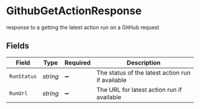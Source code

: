 # GithubGetActionResponse

response to a getting the latest action run on a GitHub request


## Fields

| Field                                            | Type                                             | Required                                         | Description                                      |
| ------------------------------------------------ | ------------------------------------------------ | ------------------------------------------------ | ------------------------------------------------ |
| `RunStatus`                                      | *string*                                         | :heavy_minus_sign:                               | The status of the latest action run if available |
| `RunUrl`                                         | *string*                                         | :heavy_minus_sign:                               | The URL for latest action run if available       |